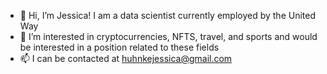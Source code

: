 - 👋 Hi, I’m Jessica! I am a data scientist currently employed by the United Way
- 👀 I’m interested in cryptocurrencies, NFTS, travel, and sports and would be interested in a position related to these fields
- 📫 I can be contacted at huhnkejessica@gmail.com 

<!---
jkhuhnke11/jkhuhnke11 is a ✨ special ✨ repository because its `README.md` (this file) appears on your GitHub profile.
You can click the Preview link to take a look at your changes.
--->

